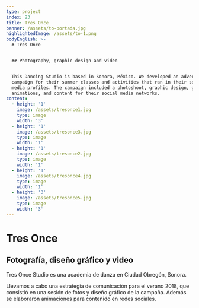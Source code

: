 ```yaml
---
type: project
index: 23
title: Tres Once
banner: /assets/to-portada.jpg
highlightedImage: /assets/to-1.png
bodyEnglish: >-
  # Tres Once


  ## Photography, graphic design and video


  This Dancing Studio is based in Sonora, México. We developed an advertising
  campaign for their summer classes and activities that ran in their social
  media profiles. The campaign included a photoshoot, graphic design, graphic
  animations, and content for their social media networks.
content:
  - height: '1'
    image: /assets/tresonce1.jpg
    type: image
    width: '3'
  - height: '1'
    image: /assets/tresonce3.jpg
    type: image
    width: '1'
  - height: '1'
    image: /assets/tresonce2.jpg
    type: image
    width: '1'
  - height: '1'
    image: /assets/tresonce4.jpg
    type: image
    width: '1'
  - height: '3'
    image: /assets/tresonce5.jpg
    type: image
    width: '3'
---
```

# Tres Once

## Fotografía, diseño gráfico y video

Tres Once Studio es una academia de danza en Ciudad Obregón, Sonora.

Llevamos a cabo una estrategia de comunicación para el verano 2018, que consistió en una sesión de fotos y diseño gráfico de la campaña. Además se elaboraron animaciones para contenido en redes sociales.
